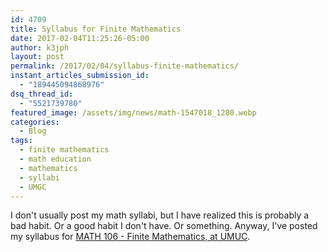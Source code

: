 ```yaml
---
id: 4709
title: Syllabus for Finite Mathematics
date: 2017-02-04T11:25:26-05:00
author: k3jph
layout: post
permalink: /2017/02/04/syllabus-finite-mathematics/
instant_articles_submission_id:
  - "189445094868976"
dsq_thread_id:
  - "5521739780"
featured_image: /assets/img/news/math-1547018_1280.webp
categories:
  - Blog
tags:
  - finite mathematics
  - math education
  - mathematics
  - syllabi
  - UMGC
---
```

I don't usually post my math syllabi, but I have realized this is
probably a bad habit.  Or a good habit I don't have.  Or something.
Anyway, I've posted my syllabus for [MATH 106 - Finite Mathematics,
at UMUC](/assets/docs/MATH-106-Syllabus-Spring-2017-OL1.pdf).
